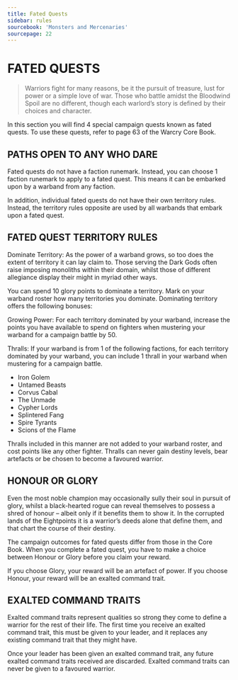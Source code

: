 ```yaml
---
title: Fated Quests
sidebar: rules
sourcebook: 'Monsters and Mercenaries'
sourcepage: 22
---
```


# FATED QUESTS

> Warriors fight for many reasons, be it the pursuit of treasure, lust for power or a simple love of war. Those who battle amidst the Bloodwind Spoil are no different, though each warlord’s story is defined by their choices and character.

In this section you will find 4 special campaign quests known as fated quests. To use these quests, refer to page 63 of the Warcry Core Book.

## PATHS OPEN TO ANY WHO DARE
Fated quests do not have a faction runemark. Instead, you can choose 1 faction runemark to apply to a fated quest. This means it can be embarked upon by a warband from any faction.

In addition, individual fated quests do not have their own territory rules. Instead, the territory rules opposite are used by all warbands that embark upon a fated quest.

## FATED QUEST TERRITORY RULES

Dominate Territory: As the power of a warband grows, so too does the extent of territory it can lay claim to. Those serving the Dark Gods often raise imposing monoliths within their domain, whilst those of different allegiance display their might in myriad other ways.

You can spend 10 glory points to dominate a territory. Mark on your warband roster how many territories you dominate. Dominating territory offers the following bonuses:

Growing Power: For each territory dominated by your warband, increase the points you have available to spend on fighters when mustering your warband for a campaign battle by 50.

Thralls: If your warband is from 1 of the following factions, for each territory dominated by your warband, you can include 1 thrall in your warband when mustering for a campaign battle.

* Iron Golem
* Untamed Beasts
* Corvus Cabal
* The Unmade
* Cypher Lords
* Splintered Fang
* Spire Tyrants
* Scions of the Flame

Thralls included in this manner are not added to your warband roster, and cost points like any other fighter. Thralls can never gain destiny levels, bear artefacts or be chosen to become a favoured warrior.

## HONOUR OR GLORY

Even the most noble champion may occasionally sully their soul in pursuit of glory, whilst a black-hearted rogue can reveal themselves to possess a shred of honour – albeit only if it benefits them to show it. In the corrupted lands of the Eightpoints it is a warrior’s deeds alone that define them, and that chart the course of their destiny.

The campaign outcomes for fated quests differ from those in the Core Book. When you complete a fated quest, you have to make a choice between Honour or Glory before you claim your reward.

If you choose Glory, your reward will be an artefact of power. If you choose Honour, your reward will be an exalted command trait.

## EXALTED COMMAND TRAITS 

Exalted command traits represent qualities so strong they come to define a warrior for the rest of their life. The first time you receive an exalted command trait, this must be given to your leader, and it replaces any existing command trait that they might have.

Once your leader has been given an exalted command trait, any future exalted command traits received are discarded. Exalted command traits can never be given to a favoured warrior.
